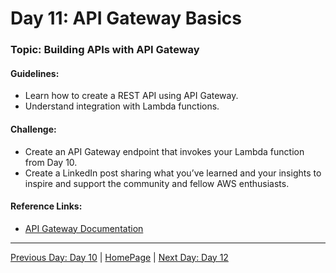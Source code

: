 # **Day 11: API Gateway Basics**

### Topic: Building APIs with API Gateway

#### Guidelines:
- Learn how to create a REST API using API Gateway.
- Understand integration with Lambda functions.


#### Challenge:
- Create an API Gateway endpoint that invokes your Lambda function from Day 10.
- Create a LinkedIn post sharing what you’ve learned and your insights to inspire and support the community and fellow AWS enthusiasts.

#### Reference Links:
- [API Gateway Documentation](https://docs.aws.amazon.com/apigateway/)

---

[Previous Day: Day 10](../Day10/README.md) | [HomePage](../README.md) | [Next Day: Day 12](../Day12/README.md)
